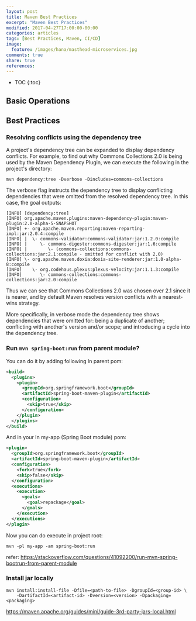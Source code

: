 ```yaml
---
layout: post
title: Maven Best Practices
excerpt: "Maven Best Practices"
modified: 2017-04-27T17:00:00-00:00
categories: articles
tags: [Best Practices, Maven, CI/CD]
image:
  feature: /images/hana/masthead-microservices.jpg
comments: true
share: true
references:
---
```


* TOC
{:toc}

## Basic Operations

## Best Practices
### Resolving conflicts using the dependency tree

A project's dependency tree can be expanded to display dependency conflicts. For example, to find out why Commons Collections 2.0 is being used by the Maven Dependency Plugin, we can execute the following in the project's directory:

`mvn dependency:tree -Dverbose -Dincludes=commons-collections`

The verbose flag instructs the dependency tree to display conflicting dependencies that were omitted from the resolved dependency tree. In this case, the goal outputs:

```
[INFO] [dependency:tree]
[INFO] org.apache.maven.plugins:maven-dependency-plugin:maven-plugin:2.0-alpha-5-SNAPSHOT
[INFO] +- org.apache.maven.reporting:maven-reporting-impl:jar:2.0.4:compile
[INFO] |  \- commons-validator:commons-validator:jar:1.2.0:compile
[INFO] |     \- commons-digester:commons-digester:jar:1.6:compile
[INFO] |        \- (commons-collections:commons-collections:jar:2.1:compile - omitted for conflict with 2.0)
[INFO] \- org.apache.maven.doxia:doxia-site-renderer:jar:1.0-alpha-8:compile
[INFO]    \- org.codehaus.plexus:plexus-velocity:jar:1.1.3:compile
[INFO]       \- commons-collections:commons-collections:jar:2.0:compile
```

Thus we can see that Commons Collections 2.0 was chosen over 2.1 since it is nearer, and by default Maven resolves version conflicts with a nearest-wins strategy.

More specifically, in verbose mode the dependency tree shows dependencies that were omitted for: being a duplicate of another; conflicting with another's version and/or scope; and introducing a cycle into the dependency tree.

### Run `mvn spring-boot:run` from parent module?

You can do it by adding following In parent pom:

```xml
<build>
  <plugins>
    <plugin>
      <groupId>org.springframework.boot</groupId>
      <artifactId>spring-boot-maven-plugin</artifactId>
      <configuration>
        <skip>true</skip>
      </configuration>
    </plugin>
  </plugins>
</build>
```

And in your In my-app (Spring Boot module) pom:

```xml
<plugin>
  <groupId>org.springframework.boot</groupId>
  <artifactId>spring-boot-maven-plugin</artifactId>
  <configuration>
    <fork>true</fork>
    <skip>false</skip>
  </configuration>
  <executions>
    <execution>
      <goals>
        <goal>repackage</goal>
      </goals>
    </execution>
  </executions>
</plugin>
```

Now you can do execute in project root:

`mvn -pl my-app -am spring-boot:run`

refer: https://stackoverflow.com/questions/41092200/run-mvn-spring-bootrun-from-parent-module

### Install jar locally

```
mvn install:install-file -Dfile=<path-to-file> -DgroupId=<group-id> \
    -DartifactId=<artifact-id> -Dversion=<version> -Dpackaging=<packaging>
```

https://maven.apache.org/guides/mini/guide-3rd-party-jars-local.html
